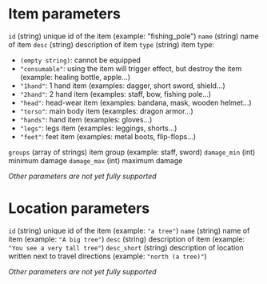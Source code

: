Item parameters
===============

`id` (string) unique id of the item (example: "fishing_pole")
`name` (string) name of item
`desc` (string) description of item
`type` (string) item type:

* `(empty string)`: cannot be equipped
* `"consumable"`: using the item will trigger effect, but destroy the item (example: healing bottle, apple...)
* `"1hand"`: 1 hand item (examples: dagger, short sword, shield...)
* `"2hand"`: 2 hand item (examples: staff, bow, fishing pole...)
* `"head"`: head-wear item (examples: bandana, mask, wooden helmet...)
* `"torso"`: main body item (examples: dragon armor...)
* `"hands"`: hand item (examples: gloves...)
* `"legs"`: legs item (examples: leggings, shorts...)
* `"feet"`: feet item (examples: metal boots, flip-flops...)

`groups` (array of strings) item group (example: staff, sword)
`damage_min` (int) minimum damage
`damage_max` (int) maximum damage

*Other parameters are not yet fully supported*

Location parameters
===================

`id` (string) unique id of the item (example: `"a tree"`)
`name` (string) name of item  (example: `"A big tree"`)
`desc` (string) description of item  (example: `"You see a very tall tree"`)
`desc_short` (string) description of location written next to travel directions (example: `"north (a tree)"`)

*Other parameters are not yet fully supported*
